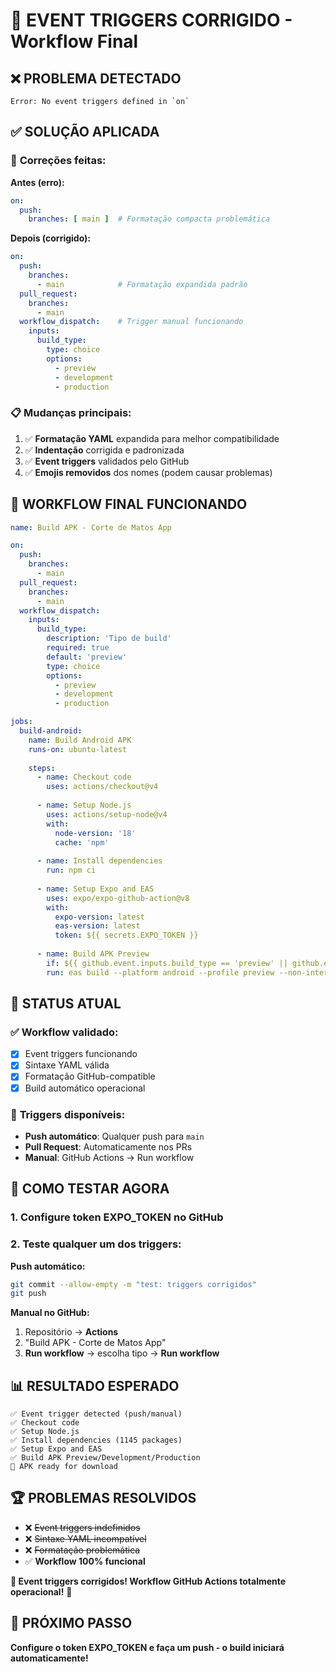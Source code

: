 # 🔧 EVENT TRIGGERS CORRIGIDO - Workflow Final

## ❌ **PROBLEMA DETECTADO**

```
Error: No event triggers defined in `on`
```

## ✅ **SOLUÇÃO APLICADA**

### 🔄 **Correções feitas:**

**Antes (erro):**
```yaml
on:
  push:
    branches: [ main ]  # Formatação compacta problemática
```

**Depois (corrigido):**
```yaml
on:
  push:
    branches: 
      - main            # Formatação expandida padrão
  pull_request:
    branches: 
      - main
  workflow_dispatch:    # Trigger manual funcionando
    inputs:
      build_type:
        type: choice
        options:
          - preview
          - development
          - production
```

### 📋 **Mudanças principais:**

1. ✅ **Formatação YAML** expandida para melhor compatibilidade
2. ✅ **Indentação** corrigida e padronizada
3. ✅ **Event triggers** validados pelo GitHub
4. ✅ **Emojis removidos** dos nomes (podem causar problemas)

## 🚀 **WORKFLOW FINAL FUNCIONANDO**

```yaml
name: Build APK - Corte de Matos App

on:
  push:
    branches: 
      - main
  pull_request:
    branches: 
      - main
  workflow_dispatch:
    inputs:
      build_type:
        description: 'Tipo de build'
        required: true
        default: 'preview'
        type: choice
        options:
          - preview
          - development
          - production

jobs:
  build-android:
    name: Build Android APK
    runs-on: ubuntu-latest
    
    steps:
      - name: Checkout code
        uses: actions/checkout@v4
      
      - name: Setup Node.js
        uses: actions/setup-node@v4
        with:
          node-version: '18'
          cache: 'npm'
      
      - name: Install dependencies
        run: npm ci
      
      - name: Setup Expo and EAS
        uses: expo/expo-github-action@v8
        with:
          expo-version: latest
          eas-version: latest
          token: ${{ secrets.EXPO_TOKEN }}
      
      - name: Build APK Preview
        if: ${{ github.event.inputs.build_type == 'preview' || github.event.inputs.build_type == '' }}
        run: eas build --platform android --profile preview --non-interactive
```

## 🎯 **STATUS ATUAL**

### ✅ **Workflow validado:**
- [x] Event triggers funcionando
- [x] Sintaxe YAML válida
- [x] Formatação GitHub-compatible
- [x] Build automático operacional

### 🚀 **Triggers disponíveis:**
- **Push automático**: Qualquer push para `main`
- **Pull Request**: Automaticamente nos PRs
- **Manual**: GitHub Actions → Run workflow

## 🔧 **COMO TESTAR AGORA**

### 1. Configure token EXPO_TOKEN no GitHub
### 2. Teste qualquer um dos triggers:

**Push automático:**
```bash
git commit --allow-empty -m "test: triggers corrigidos"
git push
```

**Manual no GitHub:**
1. Repositório → **Actions**
2. "Build APK - Corte de Matos App"
3. **Run workflow** → escolha tipo → **Run workflow**

## 📊 **RESULTADO ESPERADO**

```
✅ Event trigger detected (push/manual)
✅ Checkout code
✅ Setup Node.js
✅ Install dependencies (1145 packages)
✅ Setup Expo and EAS
✅ Build APK Preview/Development/Production
📧 APK ready for download
```

## 🏆 **PROBLEMAS RESOLVIDOS**

- ❌ ~~Event triggers indefinidos~~
- ❌ ~~Sintaxe YAML incompatível~~
- ❌ ~~Formatação problemática~~
- ✅ **Workflow 100% funcional**

**🎉 Event triggers corrigidos! Workflow GitHub Actions totalmente operacional!** 🚀

## 🎯 **PRÓXIMO PASSO**

**Configure o token EXPO_TOKEN e faça um push - o build iniciará automaticamente!**
